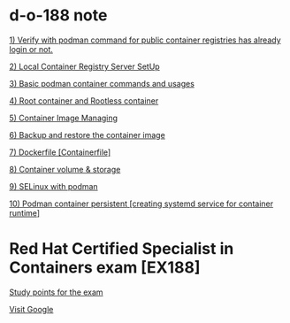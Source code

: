 # 
# d-o-188 note

 
[1) Verify with podman command for public container registries has already login or not.](https://github.com/Adrianhein/d-o-188-lab/blob/main/verify%20container%20registry%20login)

[2) Local Container Registry Server SetUp](https://github.com/Adrianhein/d-o-188-lab/blob/main/Tin_ex188_LAB_SETUP_V1.1.pdf)

[3) Basic podman container commands and usages](https://github.com/Adrianhein/d-o-188-lab/blob/main/Basic%20podman%20commands)

[4) Root container and Rootless container](https://github.com/Adrianhein/d-o-188-lab/blob/main/Rootless%20and%20Root%20containers)

[5) Container Image Managing](https://github.com/Adrianhein/d-o-188-lab/blob/main/Generating%20container%20image%20with%20commit)

[6) Backup and restore the container image](https://github.com/Adrianhein/d-o-188-lab/blob/main/Container%20backup%20and%20restore%20with%20podman)

[7) Dockerfile [Containerfile]](https://github.com/Adrianhein/d-o-188-lab/blob/main/ContainerFile(Dockerfile))

[8) Container volume & storage](https://github.com/Adrianhein/d-o-188-lab/blob/main/Container%20Volumes)

[9) SELinux with podman](https://github.com/Adrianhein/d-o-188-lab/blob/main/SELinux%20with%20podman)

[10) Podman container persistent [creating systemd service for container runtime]](https://github.com/Adrianhein/d-o-188-lab/blob/main/Podman%20container%20persistent)


# 
# Red Hat Certified Specialist in Containers exam [EX188]
[Study points for the exam](https://www.redhat.com/en/services/training/ex188-red-hat-certified-specialist-containers-exam?section=objectives)

[Visit Google](https://www.google.com)
